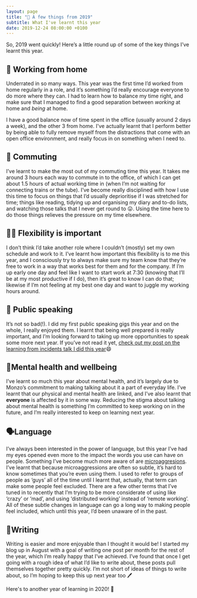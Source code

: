 ```yaml
---
layout: page
title: "🧐 A few things from 2019"
subtitle: What I've learnt this year
date: 2019-12-24 08:00:00 +0100
---
```


So, 2019 went quickly! Here’s a little round up of some of the key things I’ve learnt this year.

## **🏡 Working from home**

Underrated in so many ways. This year was the first time I’d worked from home regularly in a role, and it’s something I’d really encourage everyone to do more where they can. I had to learn how to balance my time right, and make sure that I managed to find a good separation between _working_ at home and _being_ at home.

I have a good balance now of time spent in the office (usually around 2 days a week), and the other 3 from home. I've actually learnt that I perform better by being able to fully remove myself from the distractions that come with an open office environment, and really focus in on something when I need to. 

## **🚆 Commuting**

I’ve learnt to make the most out of my commuting time this year. It takes me around 3 hours each way to commute in to the office, of which I can get about 1.5 hours of actual working time in (when I’m not waiting for connecting trains or the tube). I’ve become really disciplined with how I use this time to focus on things that I’d usually deprioritise if I was stretched for time; things like reading, tidying up and organising my diary and to-do lists, and watching those talks that I never get round to 😛. Using the time here to do those things relieves the pressure on my time elsewhere.

## **🤸‍♂️ Flexibility is important**

I don’t think I’d take another role where I couldn’t (mostly) set my own schedule and work to it. I’ve learnt how important this flexibility is to me this year, and I consciously try to always make sure my team know that they’re free to work in a way that works best for them and for the company. If I’m up early one day and feel like I want to start work at 7:30 (knowing that I’ll be at my most productive if I do), then it’s great to know I can do that; likewise if I’m not feeling at my best one day and want to juggle my working hours around.

## **🎤 Public speaking**

It’s not so bad(!). I did my first public speaking gigs this year and on the whole, I really enjoyed them. I learnt that being well prepared is really important, and I’m looking forward to taking up more opportunities to speak some more next year. If you’ve not read it yet, [check out my post on the learning from incidents talk I did this year](https://lukebriscoe.com/blog/learning-from-incidents/)😄

## **🧠Mental health and wellbeing**

I’ve learnt so much this year about mental health, and it’s largely due to Monzo’s commitment to making talking about it a part of everyday life. I’ve learnt that our physical and mental health are linked, and I’ve also learnt that **everyone** is affected by it in some way. Reducing the stigma about talking about mental health is something I’m committed to keep working on in the future, and I’m really interested to keep on learning next year.

## **🗣️Language**

I’ve always been interested in the power of language, but this year I’ve had my eyes opened even more to the impact the words you use can have on people. Something I’ve become much more aware of are [microaggresions](https://en.wikipedia.org/wiki/Microaggression). I’ve learnt that because microaggressions are often so subtle, it’s hard to know sometimes that you’re even using them. I used to refer to groups of people as ‘guys’ all of the time until I learnt that, actually, that term can make some people feel excluded. There are a few other terms that I’ve tuned in to recently that I’m trying to be more considerate of using like ‘crazy’ or ‘mad’, and using ‘distributed working’ instead of ‘remote working’. All of these subtle changes in language can go a long way to making people feel included, which until this year, I’d been unaware of in the past.

## **📝Writing**

Writing is easier and more enjoyable than I thought it would be! I started my blog up in August with a goal of writing one post per month for the rest of the year, which I’m really happy that I’ve achieved. I’ve found that once I get going with a rough idea of what I’d like to write about, these posts pull themselves together pretty quickly. I’m not short of ideas of things to write about, so I’m hoping to keep this up next year too 🖊️

Here's to another year of learning in 2020! 🙌
